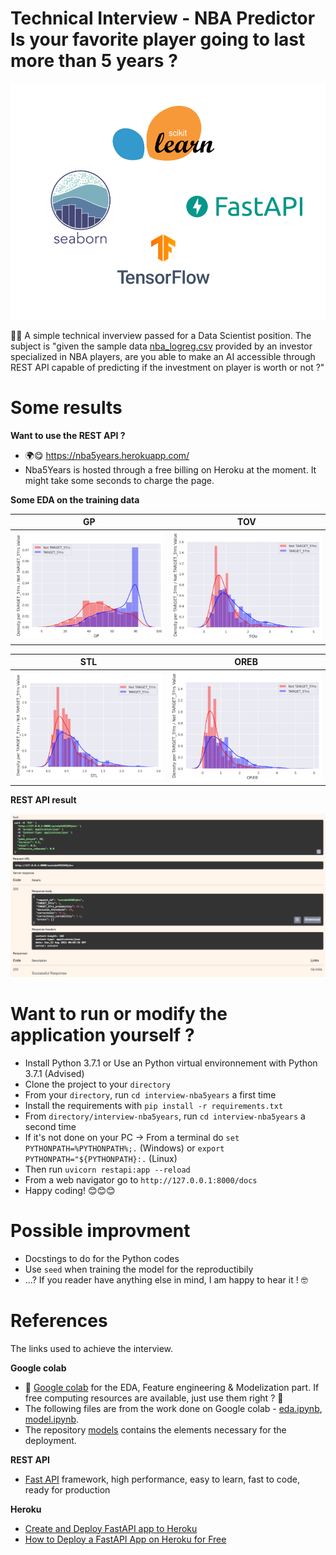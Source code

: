 # Technical Interview - NBA Predictor Is your favorite player going to last more than 5 years ?

![](docs/stack_used.jpg)

🧐💯 A simple technical inverview passed for a Data Scientist position. The subject is "given the sample data [nba_logreg.csv](/interview-nba5years/resources/nba_logreg.csv) provided by an investor specialized in NBA players, are you able to make an AI accessible through REST API capable of predicting if the investment on player is worth or not ?"


# Some results

**Want to use the REST API ?**

- 🌍😋 https://nba5years.herokuapp.com/
- Nba5Years is hosted through a free billing on Heroku at the moment. It might take some seconds to charge the page.

**Some EDA on the training data**

GP | TOV
:-:|:-:
![](docs/gp.PNG) | ![](docs/tov.PNG)

 STL | OREB
 :-:|:-:
 ![](docs/stl.PNG) | ![](docs/oreb.PNG)

**REST API result**

![](docs/restapi_example.PNG)


# Want to run or modify the application yourself ?

- Install Python 3.7.1 or Use an Python virtual environnement with Python 3.7.1 (Advised)
- Clone the project to your `directory`
- From your `directory`, run `cd interview-nba5years` a first time
- Install the requirements with `pip install -r requirements.txt`
- From `directory/interview-nba5years`, run `cd interview-nba5years` a second time
- If it's not done on your PC -> From a terminal do `set PYTHONPATH=%PYTHONPATH%;.` (Windows) or `export PYTHONPATH="${PYTHONPATH}:.` (Linux)
- Then run `uvicorn restapi:app --reload`
- From a web navigator go to `http://127.0.0.1:8000/docs`
- Happy coding! 😊😊😊


# Possible improvment

- Docstings to do for the Python codes
- Use `seed` when training the model for the reproductibily
- ...? If you reader have anything else in mind, I am happy to hear it ! 🤓


# References

The links used to achieve the interview.

**Google colab**

- 🧰 [Google colab](https://research.google.com/colaboratory/) for the EDA, Feature engineering & Modelization part. If free computing resources are available, just use them right ? 🤣
- The following files are from the work done on Google colab - [eda.ipynb](/interview-nba5years/eda.ipynb), [model.ipynb](interview-nba5years/model.ipynb).
- The repository [models](/interview-nba5years/resources/models) contains the elements necessary for the deployment.

**REST API**

- [Fast API](https://fastapi.tiangolo.com/) framework, high performance, easy to learn, fast to code, ready for production

**Heroku**

- [Create and Deploy FastAPI app to Heroku](https://www.tutlinks.com/create-and-deploy-fastapi-app-to-heroku/)
- [How to Deploy a FastAPI App on Heroku for Free](https://towardsdatascience.com/how-to-deploy-your-fastapi-app-on-heroku-for-free-8d4271a4ab9)